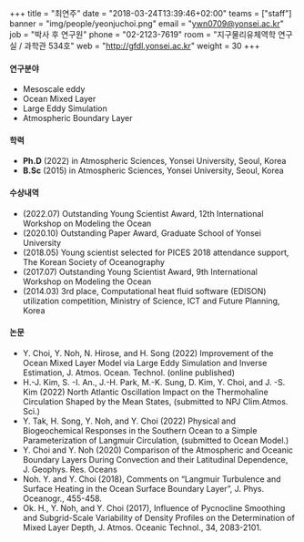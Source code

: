 +++
title = "최연주"
date = "2018-03-24T13:39:46+02:00"
teams = ["staff"]
banner = "img/people/yeonjuchoi.png"
email = "ywn0709@yonsei.ac.kr"
job = "박사 후 연구원"
phone = "02-2123-7619"
room = "지구물리유체역학 연구실 / 과학관 534호"
web = "http://gfdl.yonsei.ac.kr"
weight = 30
+++

#### 연구분야
+ Mesoscale eddy
+ Ocean Mixed Layer
+ Large Eddy Simulation
+ Atmospheric Boundary Layer

#### 학력
+ **Ph.D** (2022) in Atmospheric Sciences, Yonsei University, Seoul, Korea
+ **B.Sc** (2015) in Atmospheric Sciences, Yonsei University, Seoul, Korea

#### 수상내역
+ (2022.07) Outstanding Young Scientist Award, 12th International Workshop on Modeling the Ocean
+ (2020.10) Outstanding Paper Award, Graduate School of Yonsei University
+ (2018.05) Young scientist selected for PICES 2018 attendance support, The Korean
Society of Oceanography
+ (2017.07) Outstanding Young Scientist Award, 9th International Workshop on
Modeling the Ocean
+ (2014.03) 3rd place, Computational heat fluid software (EDISON) utilization
competition, Ministry of Science, ICT and Future Planning, Korea

#### 논문
+ Y. Choi, Y. Noh, N. Hirose, and H. Song (2022) Improvement of the Ocean Mixed Layer Model via Large Eddy Simulation and Inverse Estimation, J. Atmos. Ocean. Technol. (online published)
+ H.-J. Kim, S. -I. An., J.-H. Park, M.-K. Sung, D. Kim, Y. Choi, and J. -S. Kim (2022) North Atlantic Oscillation Impact on the Thermohaline Circulation Shaped by the Mean States, (submitted to NPJ Clim.Atmos. Sci.)
+ Y. Tak, H. Song, Y. Noh, and Y. Choi (2022) Physical and Biogeochemical Responses in the Southern Ocean to a Simple Parameterization of Langmuir Circulation, (submitted to Ocean Model.)
+ Y. Choi and Y. Noh (2020) Comparison of the Atmospheric and Oceanic Boundary Layers During Convection and their Latitudinal Dependence, J. Geophys. Res. Oceans
+ Noh. Y. and Y. Choi (2018), Comments on “Langmuir Turbulence and Surface Heating in the Ocean Surface Boundary Layer”, J. Phys. Oceanogr., 455-458.
+ Ok. H., Y. Noh, and Y. Choi (2017), Influence of Pycnocline Smoothing and Subgrid-Scale Variability of Density Profiles on the Determination of Mixed Layer Depth, J. Atmos. Oceanic Technol., 34, 2083-2101.
